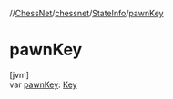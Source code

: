 //[ChessNet](../../../index.md)/[chessnet](../index.md)/[StateInfo](index.md)/[pawnKey](pawn-key.md)

# pawnKey

[jvm]\
var [pawnKey](pawn-key.md): [Key](../index.md#1218344708%2FClasslikes%2F-1216412040)
